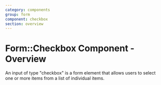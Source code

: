 ```yaml
---
category: components
group: form
component: checkbox
section: overview
---
```


# Form::Checkbox Component - Overview

An input of type "checkbox" is a form element that allows users to select one or more items from a list of individual items.
